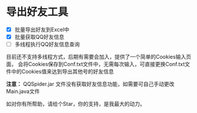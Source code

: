 # 导出好友工具

- [x] 批量导出好友到Excel中
- [x] 批量获取QQ好友信息
- [ ] 多线程执行QQ好友信息查询

目前还不支持多线程方式，后期有需要会加入，提供了一个简单的Cookies输入页面，
会将Cookies保存到Conf.txt文件中，无需每次输入，可直接更换Conf.txt文件中的Cookies值来达到导出其他号的好友信息

**注意：** QQSpider.jar 文件没有获取好友信息功能，如需要可自己手动更改Main.java文件

如对你有所帮助，请给个Star，你的支持，是我最大的动力。